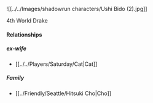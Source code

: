![[../../Images/shadowrun characters/Ushi Bido (2).jpg]]

4th World Drake

#### Relationships
##### ex-wife
- [[../../Players/Saturday/Cat|Cat]]

##### Family
- [[../Friendly/Seattle/Hitsuki Cho|Cho]]